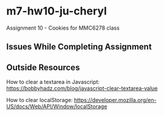 # m7-hw10-ju-cheryl
Assignment 10 - Cookies for MMC6278 class

## Issues While Completing Assignment


## Outside Resources

How to clear a textarea in Javascript: https://bobbyhadz.com/blog/javascript-clear-textarea-value

How to clear localStorage: https://developer.mozilla.org/en-US/docs/Web/API/Window/localStorage
